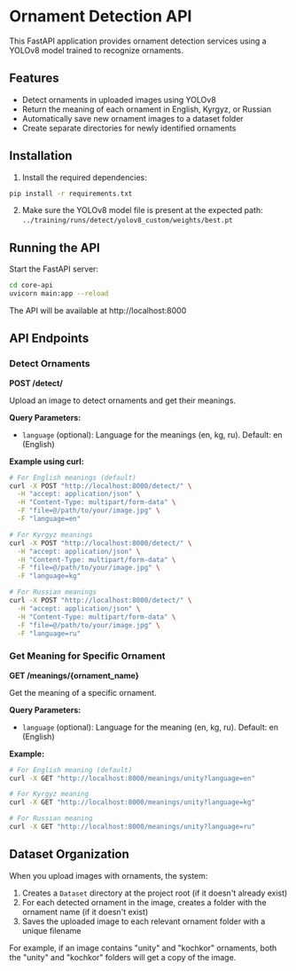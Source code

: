 # Ornament Detection API

This FastAPI application provides ornament detection services using a YOLOv8 model trained to recognize ornaments.

## Features

- Detect ornaments in uploaded images using YOLOv8
- Return the meaning of each ornament in English, Kyrgyz, or Russian
- Automatically save new ornament images to a dataset folder
- Create separate directories for newly identified ornaments

## Installation

1. Install the required dependencies:

```bash
pip install -r requirements.txt
```

2. Make sure the YOLOv8 model file is present at the expected path: `../training/runs/detect/yolov8_custom/weights/best.pt`

## Running the API

Start the FastAPI server:

```bash
cd core-api
uvicorn main:app --reload
```

The API will be available at http://localhost:8000

## API Endpoints

### Detect Ornaments

**POST /detect/**

Upload an image to detect ornaments and get their meanings.

**Query Parameters:**
- `language` (optional): Language for the meanings (en, kg, ru). Default: en (English)

**Example using curl:**

```bash
# For English meanings (default)
curl -X POST "http://localhost:8000/detect/" \
  -H "accept: application/json" \
  -H "Content-Type: multipart/form-data" \
  -F "file=@/path/to/your/image.jpg" \
  -F "language=en"

# For Kyrgyz meanings
curl -X POST "http://localhost:8000/detect/" \
  -H "accept: application/json" \
  -H "Content-Type: multipart/form-data" \
  -F "file=@/path/to/your/image.jpg" \
  -F "language=kg"

# For Russian meanings
curl -X POST "http://localhost:8000/detect/" \
  -H "accept: application/json" \
  -H "Content-Type: multipart/form-data" \
  -F "file=@/path/to/your/image.jpg" \
  -F "language=ru"
```

### Get Meaning for Specific Ornament

**GET /meanings/{ornament_name}**

Get the meaning of a specific ornament.

**Query Parameters:**
- `language` (optional): Language for the meaning (en, kg, ru). Default: en (English)

**Example:**

```bash
# For English meaning (default)
curl -X GET "http://localhost:8000/meanings/unity?language=en"

# For Kyrgyz meaning
curl -X GET "http://localhost:8000/meanings/unity?language=kg"

# For Russian meaning
curl -X GET "http://localhost:8000/meanings/unity?language=ru"
```

## Dataset Organization

When you upload images with ornaments, the system:

1. Creates a `Dataset` directory at the project root (if it doesn't already exist)
2. For each detected ornament in the image, creates a folder with the ornament name (if it doesn't exist)
3. Saves the uploaded image to each relevant ornament folder with a unique filename

For example, if an image contains "unity" and "kochkor" ornaments, both the "unity" and "kochkor" folders will get a copy of the image. 
